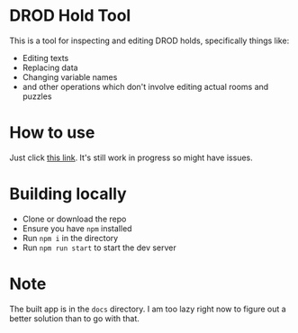 # DROD Hold Tool

This is a tool for inspecting and editing DROD holds, specifically things like:
* Editing texts
* Replacing data
* Changing variable names
* and other operations which don't involve editing actual rooms and puzzles

# How to use

Just click [this link](https://evidentlycube.github.io/drod-hold-tools/). It's still work in progress so might have issues.

# Building locally

 * Clone or download the repo
 * Ensure you have `npm` installed
 * Run `npm i` in the directory
 * Run `npm run start` to start the dev server

# Note

The built app is in the `docs` directory. I am too lazy right now to figure out
a better solution than to go with that.